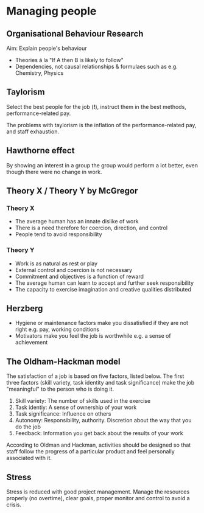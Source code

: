 # Managing people
## Organisational Behaviour Research
Aim: Explain people's behaviour
* Theories á la "If A then B is likely to follow"
* Dependencies, not causal relationships & formulaes such as e.g. Chemistry, Physics

## Taylorism
Select the best people for the job (**!**), instruct them in the best methods,
performance-related pay.

The problems with taylorism is the inflation of the performance-related pay, and
staff exhaustion.

## Hawthorne effect
By showing an interest in a group the group would perform a lot better, even
though there were no change in work.

## Theory X / Theory Y by McGregor
### Theory X
* The average human has an innate dislike of work
* There is a need therefore for coercion, direction, and control
* People tend to avoid responsibility

### Theory Y
* Work is as natural as rest or play
* External control and coercion is not necessary
* Commitment and objectives is a function of reward
* The average human can learn to accept and further seek responsibility
* The capacity to exercise imagination and creative qualities distributed

## Herzberg
* Hygiene or maintenance factors make you dissatisfied if they are not
right e.g. pay, working conditions
* Motivators make you feel the job is worthwhile e.g. a sense of achievement

## The Oldham-Hackman model

The satisfaction of a job is based on five factors, listed below. The first three factors (skill variety, task identity and task significance) make the job "meaningful" to the person who is doing it.

1. Skill variety: The number of skills used in the exercise
2. Task identiy: A sense of ownership of your work
3. Task significance: Influence on others
4. Autonomy: Responsibility, authority. Discretion about the way that you do the job
5. Feedback: Information you get back about the results of your work

According to Oldman and Hackman, activities should be designed so that staff follow the progress of a particular product and feel personally associated with it.

## Stress

Stress is reduced with good project management. Manage the resources
properly (no overtime), clear goals, proper monitor and control to
avoid a crisis.
